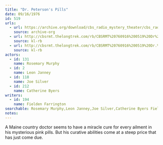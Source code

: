 ```yaml
---
title: "Dr. Peterson's Pills"
date: 09/16/1976
id: 519
urls: 
  - url: https://archive.org/download/cbs_radio_mystery_theater/cbs_radio_mystery_theater-0501-0550.zip/cbs_radio_mystery_theater-0501-0550%2Fcbsrmt_0519_dr_petersons_pills.mp3
    source: archive-org
  - url: http://cbsrmt.thelongtrek.com/rb/CBSRMT%20760916%200519%20Dr%20Peterson%27s%20Pills_wuwm_rb.mp3
    source: kl-rb
  - url: http://cbsrmt.thelongtrek.com/rb/CBSRMT%20760916%200519%20Dr.%20Peterson%27s%20Pills_wbbm_rb.mp3
    source: kl-rb
actors:  
  - id: 131
    name: Rosemary Murphy  
  - id: 2
    name: Leon Janney  
  - id: 118
    name: Joe Silver  
  - id: 212
    name: Catherine Byers
writers:  
  - id: 194
    name: Fielden Farrington
searchable: Rosemary Murphy,Leon Janney,Joe Silver,Catherine Byers Fielden Farrington
notes:  
---
```

A Maine country doctor seems to have a miracle cure for every ailment in his mysterious pink pills. But his curative abilities come at a steep price that has just come due.